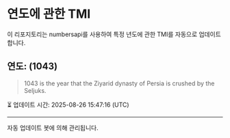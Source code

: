 
# 연도에 관한 TMI

이 리포지토리는 numbersapi를 사용하여 특정 년도에 관한 TMI를 자동으로 업데이트합니다.

## 연도: (1043)
> 1043 is the year that the Ziyarid dynasty of Persia is crushed by the Seljuks.

⏳ 업데이트 시간: 2025-08-26 15:47:16 (UTC)

---
자동 업데이트 봇에 의해 관리됩니다.
